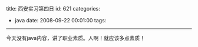 title: 西安实习第四日
id: 621
categories:
  - java
date: 2008-09-22 00:01:00
tags:
---

今天没有java内容，讲了职业素质。人啊！就应该多点素质！